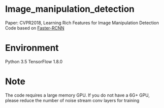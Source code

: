 # Image_manipulation_detection
Paper: CVPR2018, Learning Rich Features for Image Manipulation Detection
Code based on [Faster-RCNN](https://github.com/dBeker/Faster-RCNN-TensorFlow-Python3.5)

# Environment
Python 3.5
TensorFlow 1.8.0

# Note
The code requires a large memory GPU. If you do not have a 6G+ GPU, please reduce the number of noise stream conv layers for training
